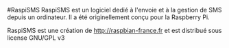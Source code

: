 #RaspiSMS
RaspiSMS est un logiciel dedié à l'envoie et à la gestion de SMS depuis un ordinateur.
Il a été originellement conçu pour la Raspberry Pi.

RaspiSMS est une création de http://raspbian-france.fr et est distribué sous license GNU/GPL v3
